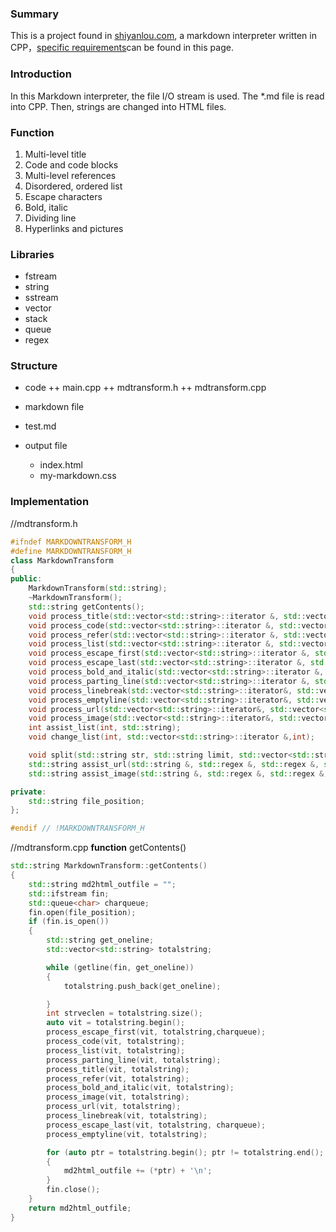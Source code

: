 ### Summary ###
This is a project found in [shiyanlou.com](https://www.shiyanlou.com/courses/569), a markdown interpreter written in CPP，[specific requirements](https://zhuanlan.zhihu.com/p/21951150)can be found in this page.



### Introduction
In this Markdown interpreter, the file I/O stream is used. The \*.md file is read into CPP. Then, strings are changed into HTML files.

### Function
1. Multi-level title
2. Code and code blocks
3. Multi-level references
4. Disordered, ordered list
5. Escape characters
6. Bold, italic
7. Dividing line
8. Hyperlinks and pictures

### Libraries
+ fstream
+ string
+ sstream
+ vector
+ stack
+ queue
+ regex

### Structure
+ code
++ main.cpp
++ mdtransform.h
++ mdtransform.cpp

+ markdown file
 + test.md
 
+ output file
  + index.html
  + my-markdown.css  

### Implementation
//mdtransform.h  
```cpp
#ifndef MARKDOWNTRANSFORM_H
#define MARKDOWNTRANSFORM_H
class MarkdownTransform
{
public:
	MarkdownTransform(std::string);
	~MarkdownTransform();
	std::string getContents();
	void process_title(std::vector<std::string>::iterator &, std::vector<std::string> & );
	void process_code(std::vector<std::string>::iterator &, std::vector<std::string> &);
	void process_refer(std::vector<std::string>::iterator &, std::vector<std::string> &);
	void process_list(std::vector<std::string>::iterator &, std::vector<std::string> &);
	void process_escape_first(std::vector<std::string>::iterator &, std::vector<std::string> & , std::queue<char>&);
	void process_escape_last(std::vector<std::string>::iterator &, std::vector<std::string> &, std::queue<char>&);
	void process_bold_and_italic(std::vector<std::string>::iterator &, std::vector<std::string> &);
	void process_parting_line(std::vector<std::string>::iterator &, std::vector<std::string> &);
	void process_linebreak(std::vector<std::string>::iterator&, std::vector<std::string>&);
	void process_emptyline(std::vector<std::string>::iterator&, std::vector<std::string>&);
	void process_url(std::vector<std::string>::iterator&, std::vector<std::string>&);
	void process_image(std::vector<std::string>::iterator&, std::vector<std::string>&);
	int assist_list(int, std::string);
	void change_list(int, std::vector<std::string>::iterator &,int);

	void split(std::string str, std::string limit, std::vector<std::string> &);
	std::string assist_url(std::string &, std::regex &, std::regex &, std::regex &);
	std::string assist_image(std::string &, std::regex &, std::regex &, std::regex &);

private:
	std::string file_position;
};

#endif // !MARKDOWNTRANSFORM_H
```
//mdtransform.cpp
**function** getContents()
```cpp
std::string MarkdownTransform::getContents()
{
	std::string md2html_outfile = "";
	std::ifstream fin;
	std::queue<char> charqueue;
	fin.open(file_position);
	if (fin.is_open())
	{
		std::string get_oneline;
		std::vector<std::string> totalstring;

		while (getline(fin, get_oneline))
		{
			totalstring.push_back(get_oneline);

		}
		int strveclen = totalstring.size();
		auto vit = totalstring.begin();
		process_escape_first(vit, totalstring,charqueue);
		process_code(vit, totalstring);
		process_list(vit, totalstring);
		process_parting_line(vit, totalstring);
		process_title(vit, totalstring);
		process_refer(vit, totalstring);
		process_bold_and_italic(vit, totalstring);
		process_image(vit, totalstring);
		process_url(vit, totalstring);
		process_linebreak(vit, totalstring);
		process_escape_last(vit, totalstring, charqueue);
		process_emptyline(vit, totalstring);

		for (auto ptr = totalstring.begin(); ptr != totalstring.end(); ptr++)
		{
			md2html_outfile += (*ptr) + '\n';
		}
		fin.close();
	}
	return md2html_outfile;
}
```
